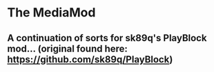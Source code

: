 # The MediaMod
## A continuation of sorts for sk89q's PlayBlock mod... (original found here: https://github.com/sk89q/PlayBlock)
